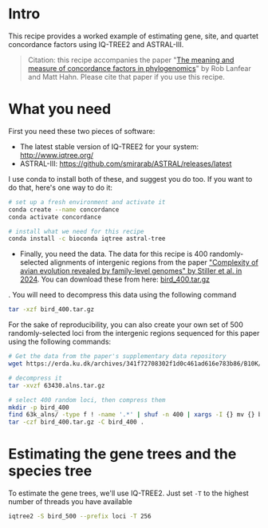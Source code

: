 # Intro

This recipe provides a worked example of estimating gene, site, and quartet concordance factors using IQ-TREE2 and ASTRAL-III. 

> Citation: this recipe accompanies the paper "[The meaning and measure of concordance factors in phylogenomics](https://doi.org/10.32942/X27617)" by Rob Lanfear and Matt Hahn. Please cite that paper if you use this recipe. 

# What you need

First you need these two pieces of software:

* The latest stable version of IQ-TREE2 for your system: http://www.iqtree.org/
* ASTRAL-III: https://github.com/smirarab/ASTRAL/releases/latest

I use conda to install both of these, and suggest you do too. If you want to do that, here's one way to do it:

```bash
# set up a fresh environment and activate it
conda create --name concordance
conda activate concordance

# install what we need for this recipe
conda install -c bioconda iqtree astral-tree
```

* Finally, you need the data. The data for this recipe is 400 randomly-selected alignments of intergenic regions from the paper ["Complexity of avian evolution revealed by family-level genomes" by Stiller et al. in 2024](https://doi.org/10.1038/s41586-024-07323-1). You can download these from here: [bird_400.tar.gz](https://github.com/user-attachments/files/15894364/bird_400.tar.gz)




. You will need to decompress this data using the following command

```bash
tar -xzf bird_400.tar.gz
```

For the sake of reproducibility, you can also create your own set of 500 randomly-selected loci from the intergenic regions sequenced for this paper using the following commands:

```bash
# Get the data from the paper's supplementary data repository
wget https://erda.ku.dk/archives/341f72708302f1d0c461ad616e783b86/B10K/data_upload/01_alignments_and_gene_trees/intergenic_regions/63430.alns.tar.gz

# decompress it
tar -xvzf 63430.alns.tar.gz

# select 400 random loci, then compress them
mkdir -p bird_400
find 63k_alns/ -type f ! -name '.*' | shuf -n 400 | xargs -I {} mv {} bird_400/ # avoid files that start with '.'
tar -czf bird_400.tar.gz -C bird_400 .
```

# Estimating the gene trees and the species tree

To estimate the gene trees, we'll use IQ-TREE2. Just set `-T` to the highest number of threads you have available

```bash
iqtree2 -S bird_500 --prefix loci -T 256
```
